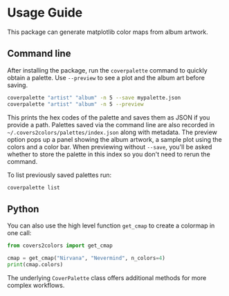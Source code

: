 # Usage Guide

This package can generate matplotlib color maps from album artwork.

## Command line

After installing the package, run the `coverpalette` command to quickly
obtain a palette. Use `--preview` to see a plot and the album art before saving.

```bash
coverpalette "artist" "album" -n 5 --save mypalette.json
coverpalette "artist" "album" -n 5 --preview
```

This prints the hex codes of the palette and saves them as JSON if you provide a
path. Palettes saved via the command line are also recorded in
``~/.covers2colors/palettes/index.json`` along with metadata. The preview
option pops up a panel showing the album artwork, a sample plot using the colors
and a color bar. When previewing without ``--save``, you'll be asked whether to
store the palette in this index so you don't need to rerun the command.

To list previously saved palettes run:

```bash
coverpalette list
```

## Python

You can also use the high level function `get_cmap` to create a colormap in one
call:

```python
from covers2colors import get_cmap

cmap = get_cmap("Nirvana", "Nevermind", n_colors=4)
print(cmap.colors)
```

The underlying `CoverPalette` class offers additional methods for more complex
workflows.
